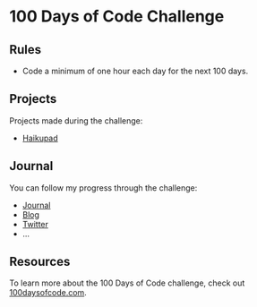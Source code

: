 # 100 Days of Code Challenge

## Rules

- Code a minimum of one hour each day for the next 100 days.

## Projects

Projects made during the challenge:

- [Haikupad](https://github.com/sf-adams/haikupad)
  <!-- - [Project 2](#projects) -->
  <!-- - [Project 3](#projects) -->
  <!-- - ... -->

## Journal

You can follow my progress through the challenge:

- [Journal](journal)
- [Blog](#journal)
- [Twitter](#journal)
- ...

## Resources

To learn more about the 100 Days of Code challenge, check out [100daysofcode.com](https://www.100daysofcode.com).
